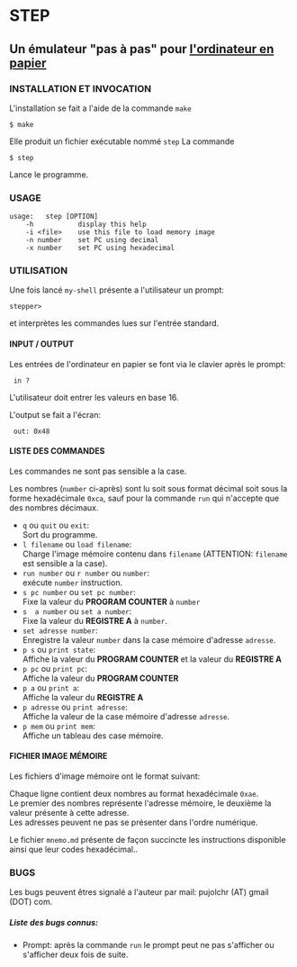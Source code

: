 # STEP
## Un émulateur "pas à pas" pour [l'ordinateur en papier][1]  



### INSTALLATION ET INVOCATION
L'installation se fait a l'aide de la commande `make`

    $ make

Elle produit un fichier exécutable nommé `step` La commande

    $ step

Lance le programme.
### USAGE

    usage:   step [OPTION]
        -h           display this help
        -i <file>    use this file to load memory image
        -n number    set PC using decimal
        -x number    set PC using hexadecimal

### UTILISATION
Une fois lancé `my-shell` présente a l'utilisateur un prompt:  

    stepper>

et interprètes les commandes lues sur l'entrée standard.

#### INPUT / OUTPUT
Les entrées de l'ordinateur en papier se font via le clavier après le prompt: 

     in ?

L'utilisateur doit entrer les valeurs en base 16.

L'output se fait a l'écran:

     out: 0x48

 

#### LISTE DES COMMANDES

Les commandes ne sont pas sensible a la case. 

Les nombres (`number` ci-après) sont lu soit sous
format décimal soit sous la forme hexadécimale `0xca`, 
sauf pour la commande `run` qui n'accepte que des nombres
décimaux.

* `q` ou `quit` ou `exit`:  
   Sort du programme.
* `l filename` ou `load filename`:    
   Charge l'image mémoire contenu dans `filename` 
   (ATTENTION: `filename` est sensible a la case).
* `run number` ou `r number` ou `number`:   
   exécute `number` instruction.
* `s pc number` ou `set pc number`:    
   Fixe la valeur du __PROGRAM COUNTER__ à `number`
* `s  a number` ou `set a number`:    
   Fixe la valeur du __REGISTRE A__ à `number`.
* `set adresse number`:  
   Enregistre la valeur `number` dans la case mémoire
   d'adresse `adresse`.
* `p s` ou `print state`:  
   Affiche la valeur du __PROGRAM COUNTER__ et
   la valeur du __REGISTRE A__
* `p pc` ou `print pc`:  
   Affiche la valeur du __PROGRAM COUNTER__
* `p a` ou `print a`:  
   Affiche la valeur du __REGISTRE A__
* `p adresse` ou `print adresse`:  
   Affiche la valeur de la case mémoire d'adresse 
   `adresse`.
* `p mem` ou `print mem`:  
  Affiche un tableau des case mémoire.

#### FICHIER IMAGE MÉMOIRE

Les fichiers d'image mémoire ont le format suivant:

Chaque ligne contient deux nombres au format hexadécimale `0xae`.  
Le premier des nombres représente l'adresse mémoire,
le deuxième la valeur présente à cette adresse.  
Les adresses peuvent ne pas se présenter dans l'ordre numérique.  

Le fichier `mnemo.md` présente de façon succincte les instructions disponible
ainsi que leur codes hexadécimal..

### BUGS

Les bugs peuvent êtres signalé a l'auteur par mail: pujolchr (AT) gmail (DOT) com. 

##### Liste des bugs connus:
* Prompt: après la commande `run` le prompt peut ne pas s'afficher
  ou s'afficher deux fois de suite.

[1]: http://foad.iedparis8.net/claroline/courses/ELI/document/pdf/m-papier.pdf


